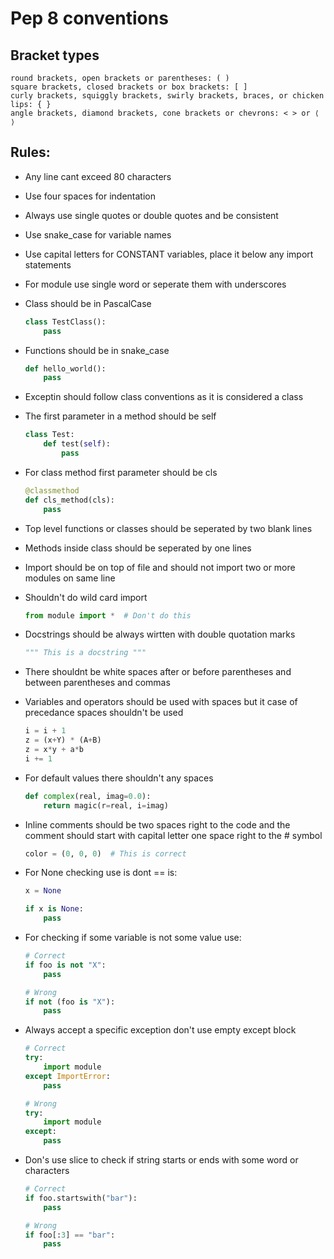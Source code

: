 # Pep 8 conventions

## Bracket types
    round brackets, open brackets or parentheses: ( )
    square brackets, closed brackets or box brackets: [ ]
    curly brackets, squiggly brackets, swirly brackets, braces, or chicken lips: { }
    angle brackets, diamond brackets, cone brackets or chevrons: < > or ⟨ ⟩

## Rules:
- Any line cant exceed 80 characters

- Use four spaces for indentation

- Always use single quotes or double quotes and be consistent

- Use snake_case for variable names

- Use capital letters for CONSTANT variables, place it below any import statements

- For module use single word or seperate them with underscores

- Class should be in PascalCase

    ```python
    class TestClass(): 
        pass
    ```
- Functions should be in snake_case

    ```python
    def hello_world():
        pass
    ```
- Exceptin should follow class conventions as it is considered a class

- The first parameter in a method should be self
    ```python
    class Test:
        def test(self):
            pass
    ```

- For class method first parameter should be cls
    ```python
    @classmethod
    def cls_method(cls):
        pass
    ```

- Top level functions or classes should be seperated by two blank lines

- Methods inside class should be seperated by one lines

- Import should be on top of file and should not import two or more modules on same line

- Shouldn't do wild card import 
    ```python
    from module import *  # Don't do this
    ```
- Docstrings should be always wirtten with double quotation marks
    ```python
    """ This is a docstring """
    ```
- There shouldnt be white spaces after or before parentheses and between parentheses and commas

- Variables and operators should be used with spaces but it case of precedance spaces shouldn't be used
    ```python
    i = i + 1
    z = (x+Y) * (A+B)
    z = x*y + a*b
    i += 1
    ```

- For default values there shouldn't any spaces
    ```python
    def complex(real, imag=0.0):
        return magic(r=real, i=imag)
    ```

- Inline comments should be two spaces right to the code and the comment should start with capital letter one space right to the # symbol
    ```python
    color = (0, 0, 0)  # This is correct
    ```

- For None checking use is dont == is:
    ```python
    x = None
    
    if x is None:
        pass
    ```
- For checking if some variable is not some value use:
    ```python 
    # Correct
    if foo is not "X":
        pass

    # Wrong
    if not (foo is "X"):
        pass
    ```

- Always accept a specific exception don't use empty except block
    ```python
    # Correct
    try:
        import module
    except ImportError:
        pass

    # Wrong
    try:
        import module
    except:
        pass
    ```

- Don's use slice to check if string starts or ends with some word or characters
    ```python
    # Correct
    if foo.startswith("bar"):
        pass

    # Wrong
    if foo[:3] == "bar":
        pass
    ```